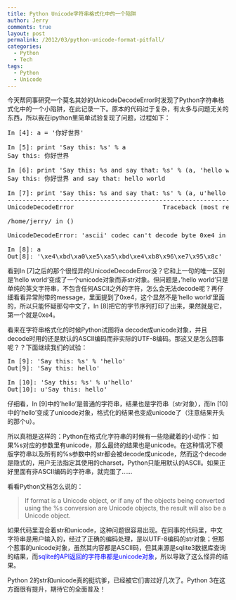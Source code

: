 ```yaml
---
title: Python Unicode字符串格式化中的一个陷阱
author: Jerry
comments: true
layout: post
permalink: /2012/03/python-unicode-format-pitfall/
categories:
  - Python
  - Tech
tags:
  - Python
  - Unicode
---
```

今天帮同事研究一个莫名其妙的UnicodeDecodeError时发现了Python字符串格式化中的一个小陷阱，在此记录一下。原本的代码过于复杂，有太多与问题无关的东西，所以我在ipython里简单试验复现了问题，过程如下：

<pre lang="python">In [4]: a = '你好世界'

In [5]: print 'Say this: %s' % a
Say this: 你好世界

In [6]: print 'Say this: %s and say that: %s' % (a, 'hello world')
Say this: 你好世界 and say that: hello world

In [7]: print 'Say this: %s and say that: %s' % (a, u'hello world')
---------------------------------------------------------------------------
UnicodeDecodeError                        Traceback (most recent call last)

/home/jerry/ in ()

UnicodeDecodeError: 'ascii' codec can't decode byte 0xe4 in position 10: ordinal not in range(128)

In [8]: a
Out[8]: '\xe4\xbd\xa0\xe5\xa5\xbd\xe4\xb8\x96\xe7\x95\x8c'
</pre>

看到In [7]之后的那个很怪异的UnicodeDecodeError没？它和上一句的唯一区别是’hello world‘变成了一个unicode对象而非str对象。但问题是，&#8217;hello world&#8217;只是单纯的英文字符串，不包含任何ASCII之外的字符，怎么会无法decode呢？再仔细看看异常附带的message，里面提到了0xe4，这个显然不是’hello world‘里面的，所以只能怀疑那句中文了，In [8]把它的字节序列打印了出来，果然就是它，第一个就是0xe4。

看来在字符串格式化的时候Python试图将a decode成unicode对象，并且decode时用的还是默认的ASCII编码而非实际的UTF-8编码。那这又是怎么回事呢？？下面继续我们的试验：

<pre lang="python">In [9]: 'Say this: %s' % 'hello'
Out[9]: 'Say this: hello'

In [10]: 'Say this: %s' % u'hello'
Out[10]: u'Say this: hello'
</pre>

仔细看，In [9]中的&#8217;hello&#8217;是普通的字符串，结果也是字符串（str对象），而In [10]中的&#8217;hello&#8217;变成了unicode对象，格式化的结果也变成unicode了（注意结果开头的那个u）。

所以真相是这样的：Python在格式化字符串的时候有一些隐藏着的小动作：如果%s对应的参数里有unicode，那么最终的结果也是unicode。在这种情况下模版字符串以及所有的%s参数中的str都会被decode成unicode，然而这个decode是隐式的，用户无法指定其使用的charset，Python只能用默认的ASCII。如果正好里面有非ASCII编码的字符串，就完蛋了……

看看Python文档怎么说的：

> If format is a Unicode object, or if any of the objects being converted using the %s conversion are Unicode objects, the result will also be a Unicode object.

如果代码里混合着str和unicode，这种问题很容易出现。在同事的代码里，中文字符串是用户输入的，经过了正确的编码处理，是以UTF-8编码的str对象；但那个惹事的unicode对象，虽然其内容都是ASCII码，但其来源是sqlite3数据库查询的结果，而<span style="color: #0000ff;">sqlite的API返回的字符串都是unicode对象</span>，所以导致了这么怪异的结果。

Python 2的str和unicode真的挺坑爹，已经被它们害过好几次了。Python 3在这方面很有提升，期待它的全面普及！